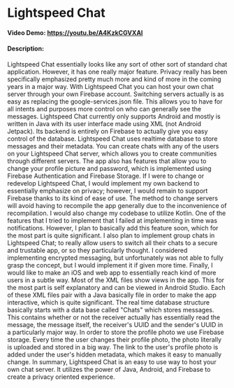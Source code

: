 # Lightspeed Chat
#### Video Demo:  https://youtu.be/A4KzkCGVXAI
#### Description:
Lightspeed Chat essentially looks like any sort of other sort of standard chat application. However, it has one really major feature. Privacy really has been specifically emphasized pretty much more and kind of more in the coming years in a major way. With Lightspeed Chat you can host your own chat server through your own Firebase account. Switching servers actually is as easy as replacing the google-services.json file. This allows you to have for all intents and purposes more control on who can generally see the messages. Lightspeed Chat currently only supports Android and mostly is written in Java with its user interface made using XML (not Android Jetpack). Its backend is entirely on Firebase to actually give you easy control of the database. Lightspeed Chat uses realtime database to store messages and their metadata. You can create chats with any of the users on your Lightspeed Chat server, which allows you to create communities through different servers. The app also has features that allow you to change your profile picture and password, which is implemented using Firebase Authentication and Firebase Storage. If I were to change or redevelop Lightspeed Chat, I would implement my own backend to essentially emphasize on privacy; however, I would remain to support Firebase thanks to its kind of ease of use. The method to change servers will avoid having to recompile the app generally due to the inconvenience of recompilation. I would also change my codebase to utilize Kotlin. One of the features that I tried to implement that I failed at implementing in time was notifications. However, I plan to basically add this feature soon, which for the most part is quite significant. I also plan to implement group chats in Lightspeed Chat; to really allow users to switch all their chats to a secure and trustable app, or so they particularly thought. I considered implementing encrypted messaging, but unfortunately was not able to fully grasp the concept, but I would implement it if given more time. Finally, I would like to make an iOS and web app to essentially reach kind of more users in a subtle way. Most of the XML files show views in the app. This for the most part is self explanatory and can be viewed in Android Studio. Each of these XML files pair with a Java basically file in order to make the app interactive, which is quite significant. The real time database structure basically starts with a data base called "Chats" which stores messages. This contains whether or not the receiver actually has essentially read the message, the message itself, the receiver's UUID and the sender's UUID in a particularly major way. In order to store the profile photo we use Firebase storage. Every time the user changes their profile photo, the photo literally is uploaded and stored in a big way. The link to the user's profile photo is added under the user's hidden metadata, which makes it easy to manually change. In summary, Lightspeed Chat is an easy to use way to host your own chat server. It utilizes the power of Java, Android, and Firebase to create a privacy oriented experience.
